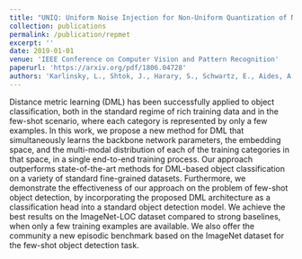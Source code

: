 ```yaml
---
title: "UNIQ: Uniform Noise Injection for Non-Uniform Quantization of Neural Networks"
collection: publications
permalink: /publication/repmet
excerpt: ''
date: 2019-01-01
venue: 'IEEE Conference on Computer Vision and Pattern Recognition'
paperurl: 'https://arxiv.org/pdf/1806.04728'
authors: 'Karlinsky, L., Shtok, J., Harary, S., Schwartz, E., Aides, A., Feris, R., Giryes, R., & Bronstein, A. M.'
---
```

Distance metric learning (DML) has been successfully applied to object classification, both in the standard regime of rich training data and in the few-shot scenario, where each category is represented by only a few examples. In this work, we propose a new method for DML that simultaneously learns the backbone network parameters, the embedding space, and the multi-modal distribution of each of the training categories in that space, in a single end-to-end training process. Our approach outperforms state-of-the-art methods for DML-based object classification on a variety of standard fine-grained datasets. Furthermore, we demonstrate the effectiveness of our approach on the problem of few-shot object detection, by incorporating the proposed DML architecture as a classification head into a standard object detection model. We achieve the best results on the ImageNet-LOC dataset compared to strong baselines, when only a few training examples are available. We also offer the community a new episodic benchmark based on the ImageNet dataset for the few-shot object detection task.